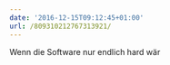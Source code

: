```yaml
---
date: '2016-12-15T09:12:45+01:00'
url: /809310212767313921/
---
```

Wenn die Software nur endlich hard wär
